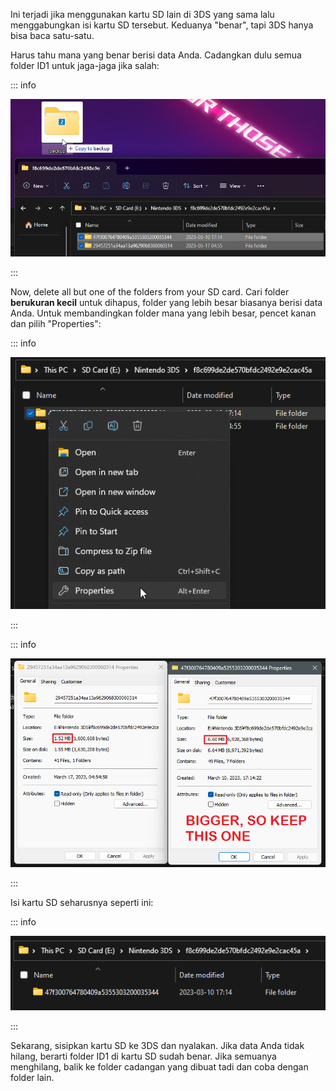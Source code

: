 Ini terjadi jika menggunakan kartu SD lain di 3DS yang sama lalu menggabungkan isi kartu SD tersebut. Keduanya "benar", tapi 3DS hanya bisa baca satu-satu.

Harus tahu mana yang benar berisi data Anda. Cadangkan dulu semua folder ID1 untuk jaga-jaga jika salah:

::: info

![](/images/screenshots/troubleshooting/backup-id1.png)

:::

Now, delete all but one of the folders from your SD card. Cari folder **berukuran kecil** untuk dihapus, folder yang lebih besar biasanya berisi data Anda. Untuk membandingkan folder mana yang lebih besar, pencet kanan dan pilih "Properties":

::: info

![](/images/screenshots/troubleshooting/rightclick-properties.png)

:::

::: info

![](/images/screenshots/troubleshooting/compare-id1.png)

:::

Isi kartu SD seharusnya seperti ini:

::: info

![](/images/screenshots/troubleshooting/correct-id1.png)

:::

Sekarang, sisipkan kartu SD ke 3DS dan nyalakan. Jika data Anda tidak hilang, berarti folder ID1 di kartu SD sudah benar. Jika semuanya menghilang, balik ke folder cadangan yang dibuat tadi dan coba dengan folder lain.
